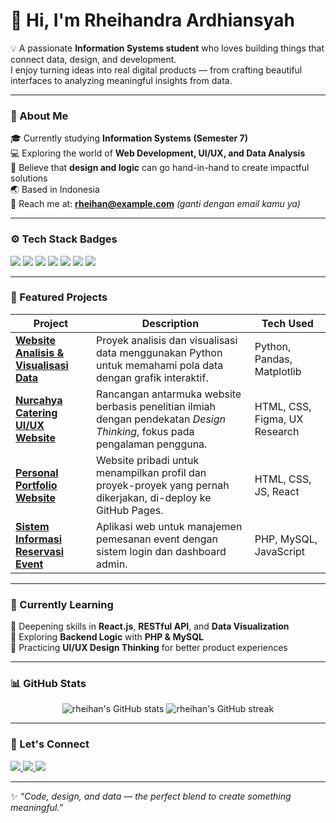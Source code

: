 # 👋 Hi, I'm Rheihandra Ardhiansyah  

💡 A passionate **Information Systems student** who loves building things that connect data, design, and development.  
I enjoy turning ideas into real digital products — from crafting beautiful interfaces to analyzing meaningful insights from data.  

---

### 🧭 About Me  

🎓 Currently studying **Information Systems (Semester 7)**  
💻 Exploring the world of **Web Development, UI/UX, and Data Analysis**  
🧠 Believe that **design and logic** can go hand-in-hand to create impactful solutions  
🌏 Based in Indonesia  
📧 Reach me at: **rheihan@example.com** *(ganti dengan email kamu ya)*  

---

### ⚙️ Tech Stack Badges  

<p align="left">
  <!-- Frontend -->
  <img src="https://img.shields.io/badge/HTML5-E34F26?style=for-the-badge&logo=html5&logoColor=white" />
  <img src="https://img.shields.io/badge/CSS3-1572B6?style=for-the-badge&logo=css3&logoColor=white" />
  <img src="https://img.shields.io/badge/JavaScript-F7DF1E?style=for-the-badge&logo=javascript&logoColor=black" />
  <img src="https://img.shields.io/badge/React-61DAFB?style=for-the-badge&logo=react&logoColor=black" />
  
  <!-- Backend -->
  <img src="https://img.shields.io/badge/PHP-777BB4?style=for-the-badge&logo=php&logoColor=white" />
  <img src="https://img.shields.io/badge/MySQL-4479A1?style=for-the-badge&logo=mysql&logoColor=white" />
  
  <!-- Data & Scripting -->
  <img src="https://img.shields.io/badge/Python-3776AB?style=for-the-badge&logo=python&logoColor=white" />
</p>

---

### 🚀 Featured Projects  

| Project | Description | Tech Used |
|----------|--------------|-----------|
| [**Website Analisis & Visualisasi Data**](https://github.com/rheihan/analisis-data) | Proyek analisis dan visualisasi data menggunakan Python untuk memahami pola data dengan grafik interaktif. | Python, Pandas, Matplotlib |
| [**Nurcahya Catering UI/UX Website**](https://github.com/rheihan/nurcahya-catering) | Rancangan antarmuka website berbasis penelitian ilmiah dengan pendekatan *Design Thinking*, fokus pada pengalaman pengguna. | HTML, CSS, Figma, UX Research |
| [**Personal Portfolio Website**](https://github.com/rheihan/portfolio) | Website pribadi untuk menampilkan profil dan proyek-proyek yang pernah dikerjakan, di-deploy ke GitHub Pages. | HTML, CSS, JS, React |
| [**Sistem Informasi Reservasi Event**](https://github.com/rheihan/event-system) | Aplikasi web untuk manajemen pemesanan event dengan sistem login dan dashboard admin. | PHP, MySQL, JavaScript |

---

### 🌱 Currently Learning  

🔹 Deepening skills in **React.js**, **RESTful API**, and **Data Visualization**  
🔹 Exploring **Backend Logic** with **PHP & MySQL**  
🔹 Practicing **UI/UX Design Thinking** for better product experiences  

---

### 📊 GitHub Stats  

<p align="center">
  <img src="https://github-readme-stats.vercel.app/api?username=rheihan&show_icons=true&theme=radical" alt="rheihan's GitHub stats" />
  <img src="https://github-readme-streak-stats.herokuapp.com/?user=rheihan&theme=radical" alt="rheihan's GitHub streak" />
</p>

---

### 🤝 Let's Connect  

<p align="left">
  <a href="https://www.linkedin.com/in/rheihan/" target="_blank">
    <img src="https://img.shields.io/badge/LinkedIn-0077B5?style=for-the-badge&logo=linkedin&logoColor=white" />
  </a>
  <a href="mailto:rheihan@example.com">
    <img src="https://img.shields.io/badge/Email-D14836?style=for-the-badge&logo=gmail&logoColor=white" />
  </a>
  <a href="https://github.com/rheihan">
    <img src="https://img.shields.io/badge/GitHub-100000?style=for-the-badge&logo=github&logoColor=white" />
  </a>
</p>

---

✨ _“Code, design, and data — the perfect blend to create something meaningful.”_  

